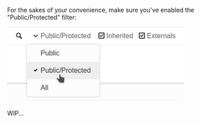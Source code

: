 For the sakes of your convenience, make sure you've enabled the "Public/Protected" filter:

![Enabling the "Public/Protected" filter](https://raw.githubusercontent.com/maplibre/maplibre-gl-directions/main/doc/images/public-protected-filter.png)

WIP...
